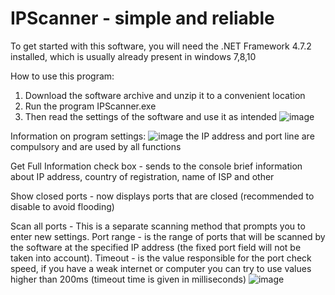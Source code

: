 # IPScanner - simple and reliable

To get started with this software, you will need the .NET Framework 4.7.2 installed,
which is usually already present in windows 7,8,10

How to use this program:
1) Download the software archive and unzip it to a convenient location
2) Run the program IPScanner.exe
3) Then read the settings of the software and use it as intended
![image](https://user-images.githubusercontent.com/103600834/232203425-23d2cafb-0ba0-4037-b97e-e501bde22342.png)

Information on program settings:
![image](https://user-images.githubusercontent.com/103600834/232203941-246771ce-81f9-4473-97fb-59aa4fc6bff0.png)
the IP address and port line are compulsory and are used by all functions

Get Full Information check box - sends to the console brief information about IP address, country of registration, name of ISP and other

Show closed ports - now displays ports that are closed (recommended to disable to avoid flooding)

Scan all ports - This is a separate scanning method that prompts you to enter new settings.
Port range - is the range of ports that will be scanned by the software at the specified IP address (the fixed port field will not be taken into account).
Timeout - is the value responsible for the port check speed, if you have a weak internet or computer you can try to use values higher than 200ms (timeout time is given in milliseconds)
![image](https://user-images.githubusercontent.com/103600834/232204609-70a3c93b-cc74-4b3a-adac-3a8e4afc2df7.png)
